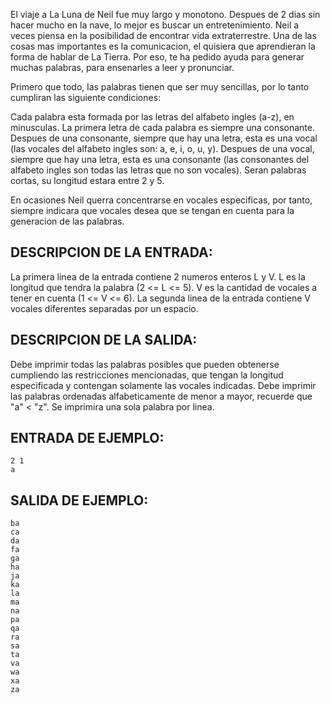El viaje a La Luna de Neil fue muy largo y monotono. Despues de 2 dias sin hacer mucho en la nave, lo mejor es buscar un entretenimiento. Neil a veces piensa en la posibilidad de encontrar vida extraterrestre. Una de las cosas mas importantes es la comunicacion, el quisiera que aprendieran la forma de hablar de La Tierra. Por eso, te ha pedido ayuda para generar muchas palabras, para ensenarles a leer y pronunciar.



Primero que todo, las palabras tienen que ser muy sencillas, por lo tanto cumpliran las siguiente condiciones:



Cada palabra esta formada por las letras del alfabeto ingles (a-z), en minusculas.
La primera letra de cada palabra es siempre una consonante.
Despues de una consonante, siempre que hay una letra, esta es una vocal (las vocales del alfabeto ingles son: a, e, i, o, u, y).
Despues de una vocal, siempre que hay una letra, esta es una consonante (las consonantes del alfabeto ingles son todas las letras que no son vocales).
Seran palabras cortas, su longitud estara entre 2 y 5.



En ocasiones Neil querra concentrarse en vocales especificas, por tanto, siempre indicara que vocales desea que se tengan en cuenta para la generacion de las palabras.



## DESCRIPCION DE LA ENTRADA:



La primera linea de la entrada contiene 2 numeros enteros L y V. L es la longitud que tendra la palabra (2 <= L <= 5). V es la cantidad de vocales a tener en cuenta (1 <= V <= 6).
La segunda linea de la entrada contiene V vocales diferentes separadas por un espacio.



## DESCRIPCION DE LA SALIDA:



Debe imprimir todas las palabras posibles que pueden obtenerse cumpliendo las restricciones mencionadas, que tengan la longitud especificada y contengan solamente las vocales indicadas. Debe imprimir las palabras ordenadas alfabeticamente de menor a mayor, recuerde que "a" < "z". Se imprimira una sola palabra por linea.



## ENTRADA DE EJEMPLO:



```
2 1
a
```


## SALIDA DE EJEMPLO:



```
ba
ca
da
fa
ga
ha
ja
ka
la
ma
na
pa
qa
ra
sa
ta
va
wa
xa
za
```


